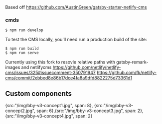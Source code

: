 Based off https://github.com/AustinGreen/gatsby-starter-netlify-cms

### cmds

```
$ npm run develop
```
To test the CMS locally, you'll need run a production build of the site:
```
$ npm run build
$ npm run serve
```
 

 Currently using this fork to resovle relative paths with gatsby-remark-images and netlifycms https://github.com/netlify/netlify-cms/issues/325#issuecomment-350791947
 https://github.com/fk/netlify-cms/commit/2ebbed8e86b17dce4fa8a9dfd8822275d73361d1 


 ## Custom components



<full-bleed-image  comptype="image" asset="/img/nyc-project-concepts.png"  inset caption="Early concept art"></full-bleed-image>

<full-bleed-image  comptype="image" asset="/img/nyc-project-concepts.png" ></full-bleed-image>

<full-bleed-image comptype="image" asset="/img/pressure-p.jpg" inset></full-bleed-image>

<full-bleed-video comptype="video" videosrc="/img/nyc.mp4" inset caption="video art"></full-bleed-video>

{src:"\/img/bby-v3-concept1.jpg", span: 8}, {src:"/img/bby-v3-concept2.jpg", span: 6},{src:"/img/bby-v3-concept3.jpg", span: 2},{src:"/img/bby-v3-concept4.jpg", span: 2}